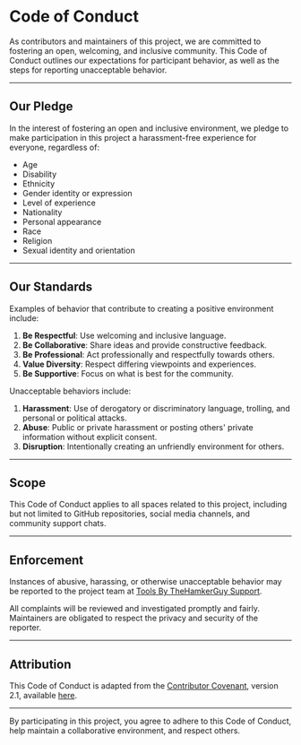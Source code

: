 # Code of Conduct

As contributors and maintainers of this project, we are committed to fostering an open, welcoming, and inclusive community. This Code of Conduct outlines our expectations for participant behavior, as well as the steps for reporting unacceptable behavior.

---

## Our Pledge

In the interest of fostering an open and inclusive environment, we pledge to make participation in this project a harassment-free experience for everyone, regardless of:

- Age  
- Disability  
- Ethnicity  
- Gender identity or expression  
- Level of experience  
- Nationality  
- Personal appearance  
- Race  
- Religion  
- Sexual identity and orientation  

---

## Our Standards

Examples of behavior that contribute to creating a positive environment include:

1. **Be Respectful**: Use welcoming and inclusive language.  
2. **Be Collaborative**: Share ideas and provide constructive feedback.  
3. **Be Professional**: Act professionally and respectfully towards others.  
4. **Value Diversity**: Respect differing viewpoints and experiences.  
5. **Be Supportive**: Focus on what is best for the community.

Unacceptable behaviors include:

1. **Harassment**: Use of derogatory or discriminatory language, trolling, and personal or political attacks.  
2. **Abuse**: Public or private harassment or posting others' private information without explicit consent.  
3. **Disruption**: Intentionally creating an unfriendly environment for others.

---

## Scope

This Code of Conduct applies to all spaces related to this project, including but not limited to GitHub repositories, social media channels, and community support chats.

---

## Enforcement

Instances of abusive, harassing, or otherwise unacceptable behavior may be reported to the project team at [Tools By TheHamkerGuy Support](https://t.me/ToolsTheHamkerGuySupport).  

All complaints will be reviewed and investigated promptly and fairly. Maintainers are obligated to respect the privacy and security of the reporter.

---

## Attribution

This Code of Conduct is adapted from the [Contributor Covenant](https://www.contributor-covenant.org), version 2.1, available [here](https://www.contributor-covenant.org/version/2/1/code_of_conduct/).  

---

By participating in this project, you agree to adhere to this Code of Conduct, help maintain a collaborative environment, and respect others. 
